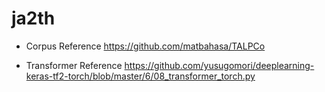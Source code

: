 # ja2th

- Corpus Reference
https://github.com/matbahasa/TALPCo

- Transformer Reference
https://github.com/yusugomori/deeplearning-keras-tf2-torch/blob/master/6/08_transformer_torch.py
